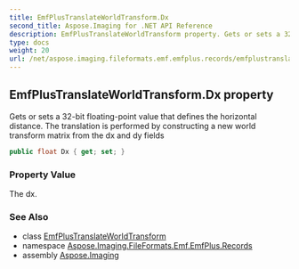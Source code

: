 ```yaml
---
title: EmfPlusTranslateWorldTransform.Dx
second_title: Aspose.Imaging for .NET API Reference
description: EmfPlusTranslateWorldTransform property. Gets or sets a 32bit floatingpoint value that defines the horizontal distance. The translation is performed by constructing a new world transform matrix from the dx and dy fields
type: docs
weight: 20
url: /net/aspose.imaging.fileformats.emf.emfplus.records/emfplustranslateworldtransform/dx/
---
```

## EmfPlusTranslateWorldTransform.Dx property

Gets or sets a 32-bit floating-point value that defines the horizontal distance. The translation is performed by constructing a new world transform matrix from the dx and dy fields

```csharp
public float Dx { get; set; }
```

### Property Value

The dx.

### See Also

* class [EmfPlusTranslateWorldTransform](../)
* namespace [Aspose.Imaging.FileFormats.Emf.EmfPlus.Records](../../emfplustranslateworldtransform/)
* assembly [Aspose.Imaging](../../../)


